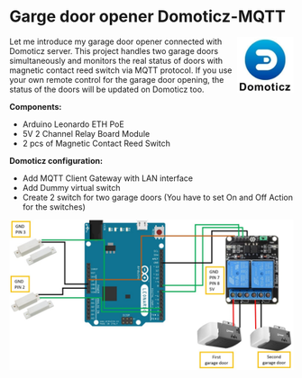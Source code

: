 # Garge door opener Domoticz-MQTT

<img align="right" width="100" src="pictures/Domoticz.png">

Let me introduce my garage door opener connected with Domoticz server. This project handles two garage doors simultaneously and monitors the real status of doors with magnetic contact reed switch via MQTT protocol. If you use your own remote control for the garage door opening, the status of the doors will be updated on Domoticz too.

**Components:**

- Arduino Leonardo ETH PoE
- 5V 2 Channel Relay Board Module
- 2 pcs of Magnetic Contact Reed Switch

**Domoticz configuration:**

- Add MQTT Client Gateway with LAN interface
- Add Dummy virtual switch
- Create 2 switch for two garage doors (You have to set On and Off Action for the switches)

![](pictures/Garage_opener_wiring_diagram.png)

